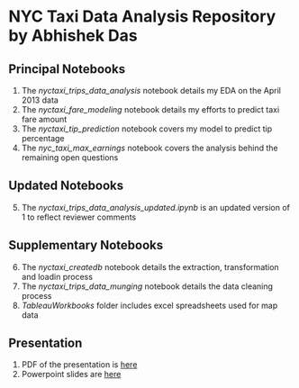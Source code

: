 # NYC Taxi Data Analysis Repository by Abhishek Das

## Principal Notebooks

1. The *nyctaxi_trips_data_analysis* notebook details my EDA on the April 2013 data
2. The *nyctaxi_fare_modeling* notebook details my efforts to predict taxi fare amount
3. The *nyctaxi_tip_prediction* notebook covers my model to predict tip percentage
4. The *nyc_taxi_max_earnings* notebook covers the analysis behind the remaining open questions

## Updated Notebooks

5. The *nyctaxi_trips_data_analysis_updated.ipynb* is an updated version of 1 to reflect reviewer comments

## Supplementary Notebooks

6. The *nyctaxi_createdb* notebook details the extraction, transformation and loadin process
7. The *nyctaxi_trips_data_munging* notebook details the data cleaning process
8. *TableauWorkbooks* folder includes excel spreadsheets used for map data

## Presentation

1. PDF of the presentation is [here](https://factorwonk.github.io/ADasTaxiNYC_updated.pdf)
2. Powerpoint slides are [here](https://factorwonk.github.io/ADasTaxiNYC_updated.pptx)
